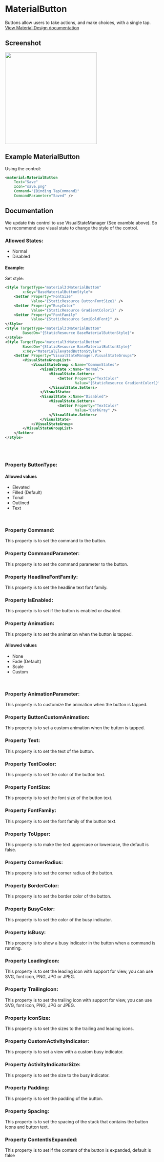 # MaterialButton
Buttons allow users to take actions, and make choices, with a single tap.
<br/>
[View Material Design documentation](https://material.io/components/buttons)

## Screenshot

<img src="https://github.com/HorusSoftwareUY/MaterialDesignControlsPlugin/blob/master/screenshots/button_preview.gif" width="300">

## Example MaterialButton
Using the control:
```XML
<material:MaterialButton
    Text="Save" 
    Icon="save.png" 
    Command="{Binding TapCommand}" 
    CommandParameter="Saved" />
```

## Documentation

We update this control to use VisualStateManager (See examble above). So we recommend use visual state to change the style of the control. 
### Allowed States:
- Normal
- Disabled

#### Example:

Set style:

```XML
<Style TargetType="material3:MaterialButton"
        x:Key="BaseMaterialButtonStyle">
    <Setter Property="FontSize"
            Value="{StaticResource ButtonFontSize}" />
    <Setter Property="BusyColor"
            Value="{StaticResource GradientColor1}" />
    <Setter Property="FontFamily"
            Value="{StaticResource SemiBoldFont}" />
</Style>
<Style TargetType="material3:MaterialButton"
        BasedOn="{StaticResource BaseMaterialButtonStyle}">
</Style>
<Style TargetType="material3:MaterialButton"
        BasedOn="{StaticResource BaseMaterialButtonStyle}"
        x:Key="MaterialElevatedButtonStyle">
    <Setter Property="VisualStateManager.VisualStateGroups">
        <VisualStateGroupList>
            <VisualStateGroup x:Name="CommonStates">
                <VisualState x:Name="Normal">
                    <VisualState.Setters>
                        <Setter Property="TextColor"
                                Value="{StaticResource GradientColor1}" />
                    </VisualState.Setters>
                </VisualState>
                <VisualState x:Name="Disabled">
                    <VisualState.Setters>
                        <Setter Property="TextColor"
                                Value="DarkGray" />
                    </VisualState.Setters>
                </VisualState>
            </VisualStateGroup>
        </VisualStateGroupList>
    </Setter>
</Style>
``` 
<br/>
<br/>

### Property ButtonType:
#### Allowed values
- Elevated
- Filled (Default)
- Tonal
- Outlined
- Text
<br/>

### Property Command:
This property is to set the command to the button.
<br/>

### Property CommandParameter:
This property is to set the command parameter to the button.
<br/>

### Property HeadlineFontFamily:
This property is to set the headline text font family.
<br/>

### Property IsEnabled:
This property is to set if the button is enabled or disabled.
<br/>

### Property Animation:
This property is to set the animation when the button is tapped.
<br/>

#### Allowed values
- None
- Fade (Default)
- Scale
- Custom
<br/>

### Property AnimationParameter:
This property is to customize the animation when the button is tapped.
<br/>

### Property ButtonCustomAnimation:
This property is to set a custom animation when the button is tapped.
<br/>

### Property Text:
This property is to set the text of the button.
<br/>

### Property TextCoolor:
This property is to set the color of the button text.
<br/>

### Property FontSize:
This property is to set the font size of the button text.
<br/>

### Property FontFamily:
This property is to set the font family of the button text.
<br/>

### Property ToUpper:
This property is to make the text uppercase or lowercase, the default is false.
<br/>

### Property CornerRadius:
This property is to set the corner radius of the button.
<br/>

### Property BorderColor:
This property is to set the border color of the button.
<br/>

### Property BusyColor:
This property is to set the color of the busy indicator.

### Property IsBusy:
This property is to show a busy indicator in the button when a command is running.
<br/>

### Property LeadingIcon:
This property is to set the leading icon with support for view, you can use SVG, font icon, PNG, JPG or JPEG.
<br/>

### Property TrailingIcon:
This property is to set the trailing icon with support for view, you can use SVG, font icon, PNG, JPG or JPEG.
<br/>

### Property IconSize:
This property is to set the sizes to the trailing and leading icons.
<br/>

### Property CustomActivityIndicator:
This property is to set a view with a custom busy indicator.
<br/>

### Property ActivityIndicatorSize:
This property is to set the size to the busy indicator.
<br/>

### Property Padding:
This property is to set the padding of the button.
<br/>

### Property Spacing:
This property is to set the spacing of the stack that contains the button icons and button text.
<br/>

### Property ContentIsExpanded:
This property is to set if the content of the button is expanded, default is false
<br/>